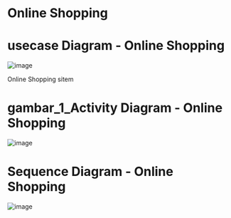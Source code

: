 # Online Shopping

# usecase Diagram - Online Shopping
![image](https://github.com/riskibowo/usecase_Diagram_ATM/assets/115862112/7bf5d0ae-b524-4b95-84cd-ee7a0dcbcd8f)


 Online Shopping sitem

# gambar_1_Activity Diagram - Online Shopping

![image](https://github.com/riskibowo/usecase_Diagram_ATM/assets/115862112/a0fb1827-75b4-4c48-afd7-d16a421368db)


# Sequence Diagram - Online Shopping
![image](https://github.com/riskibowo/usecase_Diagram_ATM/assets/115862112/8d04fa9d-6b94-40d9-88f8-a465e7c7e1fb)




